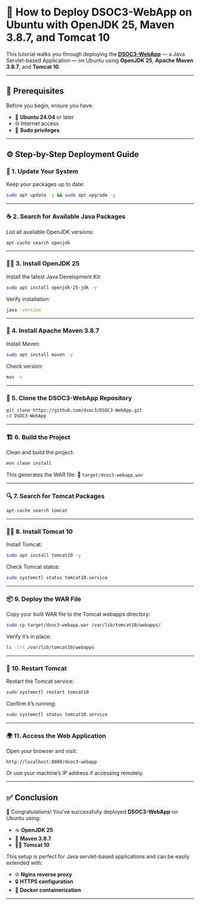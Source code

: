 # 🚀 How to Deploy **DSOC3-WebApp** on Ubuntu with OpenJDK 25, Maven 3.8.7, and Tomcat 10

This tutorial walks you through deploying the [**DSOC3-WebApp**](https://github.com/dsoc3/DSOC3-WebApp.git) — a Java Servlet-based Application — on Ubuntu using **OpenJDK 25**, **Apache Maven 3.8.7**, and **Tomcat 10**.

---

## 🧰 Prerequisites

Before you begin, ensure you have:

* 🐧 **Ubuntu 24.04** or later
* 🌐 Internet access
* 🔑 **Sudo privileges**

---

## ⚙️ Step-by-Step Deployment Guide

### 🧩 1. Update Your System

Keep your packages up to date:

```bash
sudo apt update -y && sudo apt upgrade -y
```

---

### ☕ 2. Search for Available Java Packages

List all available OpenJDK versions:

```bash
apt-cache search openjdk
```

---

### 🧑‍💻 3. Install OpenJDK 25

Install the latest Java Development Kit:

```bash
sudo apt install openjdk-25-jdk -y
```

Verify installation:

```bash
java -version
```

---

### 🔧 4. Install Apache Maven 3.8.7

Install Maven:

```bash
sudo apt install maven -y
```

Check version:

```bash
mvn -v
```

---

### 🧬 5. Clone the DSOC3-WebApp Repository

```bash
git clone https://github.com/dsoc3/DSOC3-WebApp.git
cd DSOC3-WebApp
```

---

### 🏗️ 6. Build the Project

Clean and build the project:

```bash
mvn clean install
```

This generates the WAR file:
📁 `target/dsoc3-webapp.war`

---

### 🔍 7. Search for Tomcat Packages

```bash
apt-cache search tomcat
```

---

### 🐱‍👤 8. Install Tomcat 10

Install Tomcat:

```bash
sudo apt install tomcat10 -y
```

Check Tomcat status:

```bash
sudo systemctl status tomcat10.service
```

---

### 📦 9. Deploy the WAR File

Copy your built WAR file to the Tomcat webapps directory:

```bash
sudo cp target/dsoc3-webapp.war /var/lib/tomcat10/webapps/
```

Verify it’s in place:

```bash
ls -lrt /var/lib/tomcat10/webapps
```

---

### 🔁 10. Restart Tomcat

Restart the Tomcat service:

```bash
sudo systemctl restart tomcat10
```

Confirm it’s running:

```bash
sudo systemctl status tomcat10.service
```

---

### 🌍 11. Access the Web Application

Open your browser and visit:

```
http://localhost:8080/dsoc3-webapp
```

Or use your machine’s IP address if accessing remotely.

---

## ✅ Conclusion

🎉 Congratulations! You’ve successfully deployed **DSOC3-WebApp** on Ubuntu using:

* ☕ **OpenJDK 25**
* 🔧 **Maven 3.8.7**
* 🐱‍👤 **Tomcat 10**

This setup is perfect for Java servlet-based applications and can be easily extended with:

* 🌐 **Nginx reverse proxy**
* 🔒 **HTTPS configuration**
* 🐳 **Docker containerization**

---
